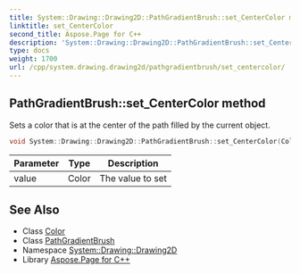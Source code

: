 ```yaml
---
title: System::Drawing::Drawing2D::PathGradientBrush::set_CenterColor method
linktitle: set_CenterColor
second_title: Aspose.Page for C++
description: 'System::Drawing::Drawing2D::PathGradientBrush::set_CenterColor method. Sets a color that is at the center of the path filled by the current object in C++.'
type: docs
weight: 1700
url: /cpp/system.drawing.drawing2d/pathgradientbrush/set_centercolor/
---
```

## PathGradientBrush::set_CenterColor method


Sets a color that is at the center of the path filled by the current object.

```cpp
void System::Drawing::Drawing2D::PathGradientBrush::set_CenterColor(Color value)
```


| Parameter | Type | Description |
| --- | --- | --- |
| value | Color | The value to set |

## See Also

* Class [Color](../../../system.drawing/color/)
* Class [PathGradientBrush](../)
* Namespace [System::Drawing::Drawing2D](../../)
* Library [Aspose.Page for C++](../../../)
